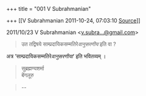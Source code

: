 +++
title = "001 V Subrahmanian"

+++
[[V Subrahmanian	2011-10-24, 07:03:10 [Source](https://groups.google.com/g/bvparishat/c/06G5I2vquA0)]]



  
  

2011/10/23 V Subrahmanian \<[v.subra...@gmail.com]()\>

  

> उत तद्विषये साम्प्रदायिकसम्मतिरे*वानुसरणीय* इति वा ?  

  
अत्र ’साम्प्रदायिकसम्मतिरे*वानुसरणीया*’ इति भवितव्यम् ।  

>   
> सुब्रह्मण्यशर्मा  
> बेंगलूरु  

> --  

  

